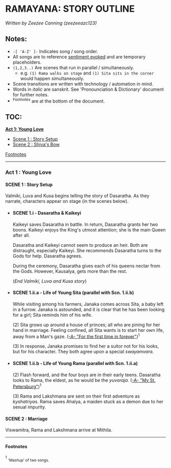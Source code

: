 # **RAMAYANA: STORY OUTLINE**
*Written by Zeezee Canning (zeezeeazc123)*

## Notes:

- `-[ 'A-Z' ]-` Indicates song / song order.
- All songs are to reference <u>sentiment evoked</u> and are temporary placeholders.
- `(1,2,3..)` Are scenes that run in parallel / simultaneously.
  - e.g. `(1) Rama walks on stage` and `(1) Sita sits in the corner` would happen simultaneously.
- Scene transitions are written with technology / automation in mind.
- Words in *italic* are sanskrit. See 'Pronounciation & Dictionary' document for further notes.
- <sup>Footnotes</sup> are at the bottom of the document.

## TOC:
[<b>Act 1: Young Love</b>](#act-1---young-love)

* [Scene 1 : Story Setup](#scene-1--story-setup)
* [Scene 2 : Shiva's Bow](#scene-2--marriage)

[Footnotes](#footnotes)

---

### Act 1 : Young Love

#### SCENE 1 : Story Setup

Valmiki, Luva and Kusa begins telling the story of Dasaratha. As they narrate,
characters appear on stage (in the scenes below).

* #### SCENE 1.i - Dasaratha & Kaikeyi

  Kaikeyi saves Dasaratha in battle. In return, Dasaratha grants her two boons.
  Kaikeyi enjoys the King's utmost attention; she is the main Queen after all.

  Dasaratha and Kaikeyi cannot seem to produce an heir. Both are distraught, especially
  Kaikeyi. She recommends Dasaratha turns to the Gods for help. Dasaratha agrees.

  During the ceremony, Dasaratha gives each of his queens nectar from the Gods. However,
  Kausalya, gets more than the rest.

    (*End Valmiki, Luva and Kusa story*)

* #### SCENE 1.ii.a - Life of Young Sita (parallel with Scn. 1.ii.b)

  While visiting among his farmers, Janaka comes across Sita, a baby left in a furrow.
  Janaka is astounded, and it is clear that he has been looking for a girl; Sita reminds him
  of his wife.

  (2) Sita grows up around a house of princes; all who are pining for her hand in marriage.
  Feeling confined, all Sita wants is to start her own life, away from a Man's gaze.
  (<u>-A- "For the first time in forever"</u>)<sup>1</sup>

  (3) In response, Janaka promises to find her a suitor not for his looks, but for his character.
  They both agree upon a special *swayamvara*.

* #### SCENE 1.ii.b - Life of Young Rama (parallel with Scn. 1.ii.a)

  (2) Flash forward, and the four boys are in their early teens. Dasaratha looks to Rama,
    the eldest, as he would be the *yuvaraja*. (<u>-A- "My St. Petersburg"</u>)<sup>1</sup>

  (3) Rama and Lakshmana are sent on their first adventure as *kyshatriyas*. Rama saves
    Ahalya, a maiden stuck as a demon due to her sexual impurity.


#### SCENE 2 : Marriage

  Viswamitra, Rama and Lakshmana arrive at Mithila.


---

#### Footnotes
<sup>1</sup> <sub>'Mashup' of two songs.</sub>
